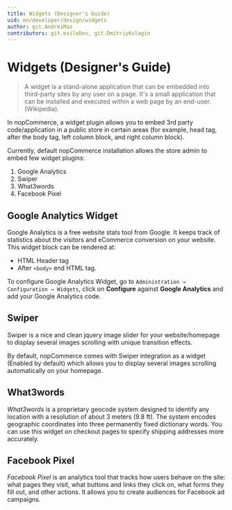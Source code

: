 ```yaml
---
title: Widgets (Designer's Guide)
uid: en/developer/design/widgets
author: git.AndreiMaz
contributors: git.exileDev, git.DmitriyKulagin
---
```


# Widgets (Designer's Guide)

> A widget is a stand-alone application that can be embedded into third-party sites by any user on a page. It's a small application that can be installed and executed within a web page by an end-user. (Wikipedia).

In nopCommerce, a widget plugin allows you to embed 3rd party code/application in a public store in certain areas (for example, head tag, after the body tag, left column block, and right column block).

Currently, default nopCommerce installation allows the store admin to embed few widget plugins:

1. Google Analytics
1. Swiper
1. What3words
1. Facebook Pixel

## Google Analytics Widget

Google Analytics is a free website stats tool from Google. It keeps track of statistics about the visitors and eCommerce conversion on your website. This widget block can be rendered at:

* HTML Header tag
* After `<body>` end HTML tag.

To configure Google Analytics Widget, go to `Administration → Configuration → Widgets`, click on **Configure** against **Google Analytics** and add your Google Analytics code.

## Swiper

Swiper is a nice and clean jquery image slider for your website/homepage to display several images scrolling with unique transition effects.

By default, nopCommerce comes with Swiper integration as a widget (Enabled by default) which allows you to display several images scrolling automatically on your homepage.

## What3words

*What3words* is a proprietary geocode system designed to identify any location with a resolution of about 3 meters (9.8 ft). The system encodes geographic coordinates into three permanently fixed dictionary words. You can use this widget on checkout pages to specify shipping addresses more accurately.

## Facebook Pixel

*Facebook Pixel* is an analytics tool that tracks how users behave on the site: what pages they visit, what buttons and links they click on, what forms they fill out, and other actions. It allows you to create audiences for Facebook ad campaigns.

